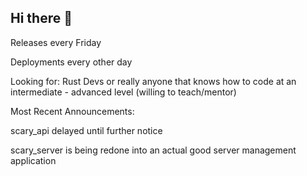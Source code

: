 ## Hi there 👋

Releases every Friday

Deployments every other day 

Looking for: Rust Devs or really anyone that knows how to code at an intermediate - advanced level (willing to teach/mentor)

Most Recent Announcements:

scary_api delayed until further notice

scary_server is being redone into an actual good server management application
